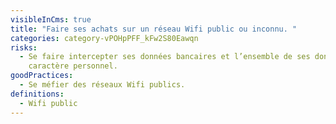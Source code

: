 ```yaml
---
visibleInCms: true
title: "Faire ses achats sur un réseau Wifi public ou inconnu. "
categories: category-vPOHpPFF_kFw2S80Eawqn
risks:
  - Se faire intercepter ses données bancaires et l’ensemble de ses données à
    caractère personnel.
goodPractices:
  - Se méfier des réseaux Wifi publics.
definitions:
  - Wifi public
---
```

